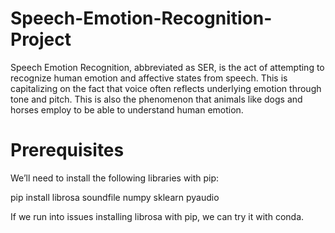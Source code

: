 # Speech-Emotion-Recognition-Project
Speech Emotion Recognition, abbreviated as SER, is the act of attempting to recognize human emotion and affective states from speech. This is capitalizing on the fact that voice often reflects underlying emotion through tone and pitch. This is also the phenomenon that animals like dogs and horses employ to be able to understand human emotion.
# Prerequisites
We’ll need to install the following libraries with pip:

pip install librosa soundfile numpy sklearn pyaudio


If we run into issues installing librosa with pip, we can try it with conda.
